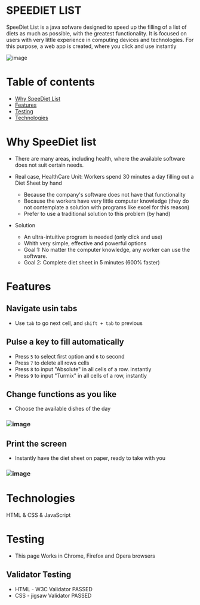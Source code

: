 # SPEEDIET LIST
SpeeDiet List is a java sofware designed to speed up the filling of a list of diets as much as possible, with the greatest functionality.
It is focused on users with very little experience in computing devices and technologies.
For this purpose, a web app is created, where you click and use instantly 

![image](https://user-images.githubusercontent.com/45402163/157208462-ae5b5164-0d79-4fcc-b467-5b9d39442dab.png)

# Table of contents
* [Why SpeeDiet List](#why-speediet-list)
* [Features](#features)
* [Testing](#testing)
* [Technologies](#technologies)

# Why SpeeDiet list
* There are many areas, including health, where the available software does not suit certain needs.
* Real case, HealthCare Unit: Workers spend 30 minutes a day filling out a Diet Sheet by hand
  * Because the company's software does not have that functionality
  * Because the workers have very little computer knowledge (they do not contemplate a solution with programs like excel for this reason)
  * Prefer to use a traditional solution to this problem (by hand)

* Solution
  * An ultra-intuitive program is needed (only click and use)
  * Whith very simple, effective and powerful options
  * Goal 1: No matter the computer knowledge, any worker can use the software.
  * Goal 2: Complete diet sheet in 5 minutes (600% faster)

# Features
## Navigate usin tabs
* Use ``tab`` to go next cell, and ``shift + tab`` to previous
## Pulse a key to fill automatically
* Press ``5`` to select first option and ``6`` to second
* Press ``7`` to delete all rows cells
* Press ``8`` to input "Absolute" in all cells of a row. instantly
* Press ``9`` to input "Turmix" in all cells of a row, instantly
## Change functions as you like
* Choose the available dishes of the day 
### ![image](https://user-images.githubusercontent.com/45402163/157210049-566fa44a-82d4-4ce5-a118-beb319fb7daa.png)
## Print the screen
* Instantly have the diet sheet on paper, ready to take with you
### ![image](https://user-images.githubusercontent.com/45402163/157218425-be470a52-5ea3-425d-afe5-d3b55a387bc4.png)

# Technologies
HTML & CSS & JavaScript

# Testing
* This page Works in Chrome, Firefox and Opera browsers

## Validator Testing
* HTML - W3C Validator PASSED
* CSS - jigsaw Validator PASSED
